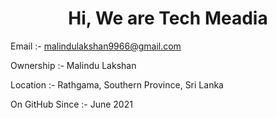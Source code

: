 

<h1 align="center"> Hi, <b>We are Tech Meadia</B></h1></center>

         

         
Email :- malindulakshan9966@gmail.com
<p>Ownership :-  Malindu Lakshan </P>
<p>Location :- Rathgama, Southern Province, Sri Lanka</P>
<p>On GitHub Since :- June 2021</P>
</div>
</div>
</div>
</div>
</div>


<!---
Tech Meadia is a ✨ special ✨ repository because its `README.md` (this file) appears on your GitHub profile.
You can click the Preview link to take a look at your changes.
--->
